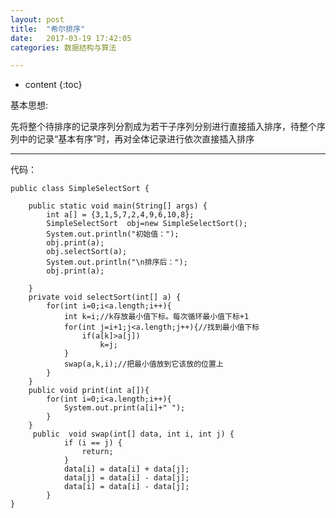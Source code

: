 ```yaml
---
layout: post
title:  "希尔排序"
date:   2017-03-19 17:42:05
categories: 数据结构与算法

---
```


* content
{:toc}

基本思想:

先将整个待排序的记录序列分割成为若干子序列分别进行直接插入排序，待整个序列中的记录“基本有序”时，再对全体记录进行依次直接插入排序

---
代码：

	public class SimpleSelectSort {  
	  
		public static void main(String[] args) {  
			int a[] = {3,1,5,7,2,4,9,6,10,8};    
			SimpleSelectSort  obj=new SimpleSelectSort();  
			System.out.println("初始值：");  
			obj.print(a);  
			obj.selectSort(a);  
			System.out.println("\n排序后：");  
			obj.print(a);  
	  
		}  
		private void selectSort(int[] a) {  
			for(int i=0;i<a.length;i++){  
				int k=i;//k存放最小值下标。每次循环最小值下标+1  
				for(int j=i+1;j<a.length;j++){//找到最小值下标  
					if(a[k]>a[j])  
						k=j;  
				}  
				swap(a,k,i);//把最小值放到它该放的位置上  
			}  
		}  
		public void print(int a[]){  
			for(int i=0;i<a.length;i++){  
				System.out.print(a[i]+" ");  
			}  
		}  
		 public  void swap(int[] data, int i, int j) {    
				if (i == j) {    
					return;    
				}    
				data[i] = data[i] + data[j];    
				data[j] = data[i] - data[j];    
				data[i] = data[i] - data[j];    
			}    
	}  